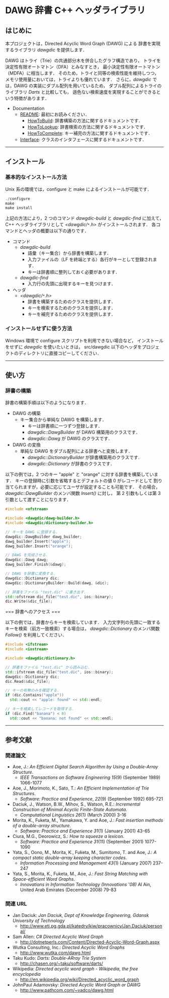 <!-- #summary 最初にお読みください． -->
<!-- #labels Phase-Design,Featured -->

# DAWG 辞書 C++ ヘッダライブラリ

## はじめに

本プロジェクトは，Directed Acyclic Word Graph (DAWG) による
辞書を実現するライブラリ *dawgdic* を提供します．

DAWG はトライ（Trie）の共通部分木を併合したグラフ構造であり，
トライを決定性有限オートマトン（DFA）とみなすとき，
最小決定性有限オートマトン（MDFA）に相当します．
そのため，トライと同等の検索性能を維持しつつ，
メモリ使用量においては，トライよりも優れています．
さらに，*dawgdic* では，DAWG の実装にダブル配列を用いているため，
ダブル配列によるトライのライブラリ *Darts* と比較しても，
遜色ない検索速度を実現することができるという特徴があります．

- Documentation
  - [README](README.md): 最初にお読みください．
    - [HowToBuild](HowToBuild.md): 辞書構築の方法に関するドキュメントです．
    - [HowToLookup](HowToLookup.md): 辞書検索の方法に関するドキュメントです．
    - [HowToComplete](HowToComplete.md): キー補完の方法に関するドキュメントです．
  - [Interface](Interface.md): クラスのインタフェースに関するドキュメントです．

----

## インストール

### 基本的なインストール方法

Unix 系の環境では，configure と make によるインストールが可能です．

```cpp
./configure
make
make install
```

上記の方法により，2 つのコマンド *dawgdic-build* と *dawgdic-find* に加えて，
C++ ヘッダライブラリとして *<dawgdic/`*`.h>* がインストールされます．
各コマンドとヘッダの概要は以下の通りです．

- コマンド
  - *dawgdic-build*
    - 語彙（キー集合）から辞書を構築します．
    - 入力ファイルの（LF を終端とする）各行がキーとして登録されます．
    - キーは辞書順に整列しておく必要があります．
  - *dawgdic-find*
    - 入力行の先頭に出現するキーを見つけます．
 - ヘッダ
   - *<dawgdic/`*`.h>*
     - 辞書を構築するためのクラスを提供します．
     - キーを検索するためのクラスを提供します．
     - キーを補完するためのクラスを提供します．

### インストールせずに使う方法

Windows 環境で configure スクリプトを利用できない場合など，
インストールをせずに *dawgdic* を使いたいときは，
src/dawgdic 以下のヘッダをプロジェクトのディレクトリに直接コピーしてください．

----

## 使い方

### 辞書の構築

辞書の構築手順は以下のようになります．

- DAWG の構築
  - キー集合から単純な DAWG を構築します．
    - キーは辞書順に一つずつ登録します．
    - *dawgdic::DawgBuilder* が DAWG 構築用のクラスです．
    - *dawgdic::Dawg* が DAWG のクラスです．
- DAWG の変換
  - 単純な DAWG をダブル配列による辞書へと変換します．
    - *dawgdic::DictionaryBuilder* が辞書構築用のクラスです.
    - *dawgdic::Dictionary* が辞書のクラスです．

以下の例では，2 つのキー "apple" と "orange" に対する辞書を構築しています．
キーの登録時に引数を省略するとデフォルトの値 0 がレコードとして
割り当てられますが，必要に応じてユーザが設定することも可能です．
その場合，*dawgdic::DawgBuilder* のメンバ関数 *Insert()* に対し，
第 2 引数もしくは第 3 引数として渡すことになります．

```cpp
#include <ofstream>

#include <dawgdic/dawg-builder.h>
#include <dawgdic/dictionary-builder.h>

// キーを DAWG に登録する．
dawgdic::DawgBuilder dawg_builder;
dawg_builder.Insert("apple");
dawg_builder.Insert("orange");

// DAWG を完成させる．
dawgdic::Dawg dawg;
dawg_builder.Finish(&dawg);

// DAWG を辞書に変換する．
dawgdic::Dictionary dic;
dawgdic::DictionaryBuilder::Build(dawg, &dic);

// 辞書をファイル "test.dic" に書き出す．
std::ofstream dic_file("test.dic", ios::binary);
dic.Write(&dic_file);
```

=== 辞書へのアクセス ===

以下の例では，辞書からキーを検索しています．
入力文字列の先頭に一致するキーを検索（前方一致検索）する場合は，
*dawgdic::Dictionary* のメンバ関数 *Follow()* を利用してください．

```cpp
#include <ifstream>
#include <iostream>

#include <dawgdic/dictionary.h>

// 辞書をファイル "test.dic" から読み込む．
std::ifstream dic_file("test.dic", ios::binary);
dawgdic::Dictionary dic;
dic.Read(&dic_file);

// キーの有無のみを確認する．
if (dic.Contains("apple"))
  std::cout << "apple: found" << std::endl;

// キーを検索してレコードを取得する．
if (dic.Find("banana") < 0)
  std::cout << "banana: not found" << std::endl;
```

----

## 参考文献

### 関連論文

- Aoe, J.: *An Efficient Digital Search Algorithm by Using a Double-Array Structure*.
  - _IEEE Transactions on Software Engineering_ *15*(9) (September 1989) 1066-1077
- Aoe, J., Morimoto, K., Sato, T.: *An Efficient Implementation of Trie Structures*.
  - _Software: Practice and Experience_, *22*(9) (September 1992) 695-721
- Daciuk, J., Watson, B.W., Mihov, S., Watson, R.E.: *Incremental Construction of Minimal Acyclic Finite-State Automata*.
  - _Computational Linguistics_ *26*(1) (March 2000) 3-16
- Morita, K., Fuketa, M., Yamakawa, Y. and Aoe, J.: *Fast insertion methods of a double-array structure*.
  - _Software: Practice and Experience_ *31*(1) (January 2001) 43-65
- Ciura, M.G., Deorowicz, S.: *How to squeeze a lexicon*.
  - _Software: Practice and Experience_ *31*(11) (September 2001) 1077-1090
- Yata, S., Oono, M., Morita, K., Fuketa, M., Sumitomo, T. and Aoe, J.: *A compact static double-array keeping character codes*.
  - _Information Processing and Management_ *43*(1) (January 2007) 237-247
- Yata, S., Morita, K., Fuketa, M., Aoe, J.: *Fast String Matching with Space-efficient Word Graphs*.
  - _Innovations in Information Technology (Innovations '08)_ Al Ain, United Arab Emirates (December 2008) 79-83

### 関連 URL

- Jan Daciuk: *Jan Daciuk, Dept of Knowledge Engineering, Gdansk University of Technology*
  - http://www.eti.pg.gda.pl/katedry/kiw/pracownicy/Jan.Daciuk/personal/
- Sam Allen: *C# Directed Acyclic Word Graph*
  - http://dotnetperls.com/Content/Directed-Acyclic-Word-Graph.aspx
- Wutka Consulting, Inc.: *Directed Acyclic Word Graphs*
  - http://www.wutka.com/dawg.html
- Taku Kudo: *Darts: Double-ARray Trie System*
  - http://chasen.org/~taku/software/darts/
- Wikipedia: *Directed acyclic word graph - Wikipedia, the free encyclopedia*
  - http://en.wikipedia.org/wiki/Directed_acyclic_word_graph
- JohnPaul Adamovsky: *Directed Acyclic Word Graph or DAWG*
  - http://www.pathcom.com/~vadco/dawg.html
